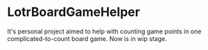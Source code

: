 # LotrBoardGameHelper

It's personal project aimed to help with counting game points in one complicated-to-count board game. Now is in wip stage.
